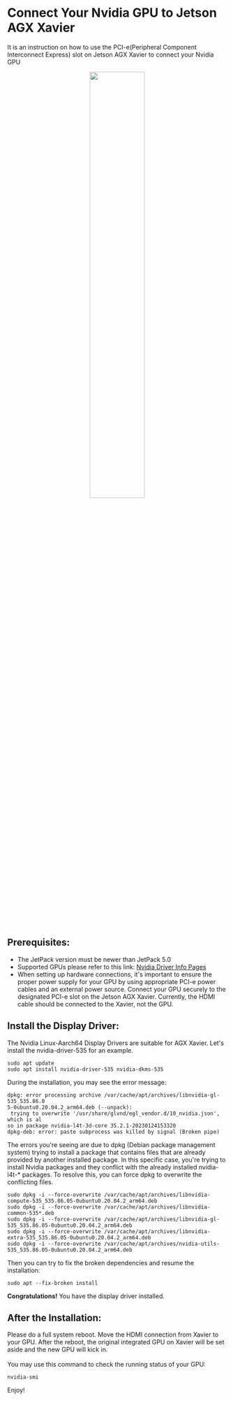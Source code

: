 # Connect Your Nvidia GPU to Jetson AGX Xavier
It is an instruction on how to use the PCI-e(Peripheral Component Interconnect Express) slot on Jetson AGX Xavier to connect your Nvidia GPU

<p align="center">
<img src="https://encrypted-tbn0.gstatic.com/shopping?q=tbn:ANd9GcSbPG4kxay_Be_i4qD0DyT6GcdPaNDgNTy_9ucBshnC0PGS_ioXLtAfP5sJmDR1bQjtPEgEegzgl5cakr_jpQff_gwNi1sa2w" width="50%" height="50%">
</p>

## Prerequisites:
- The JetPack version must be newer than JetPack 5.0<br>
- Supported GPUs please refer to this link: [Nvidia Driver Info Pages](https://www.nvidia.com/Download/driverResults.aspx/210317/en-us/)<br>
- When setting up hardware connections, it's important to ensure the proper power supply for your GPU by using appropriate PCI-e power cables and an external power source. Connect your GPU securely to the designated PCI-e slot on the Jetson AGX Xavier. Currently, the HDMI cable should be connected to the Xavier, not the GPU.

## Install the Display Driver:
The Nvidia Linux-Aarch64 Display Drivers are suitable for AGX Xavier. Let's install the nvidia-driver-535 for an example.
```
sudo apt update
sudo apt install nvidia-driver-535 nvidia-dkms-535
```
During the installation, you may see the error message:
```
dpkg: error processing archive /var/cache/apt/archives/libnvidia-gl-535_535.86.0
5-0ubuntu0.20.04.2_arm64.deb (--unpack):
 trying to overwrite '/usr/share/glvnd/egl_vendor.d/10_nvidia.json', which is al
so in package nvidia-l4t-3d-core 35.2.1-20230124153320
dpkg-deb: error: paste subprocess was killed by signal (Broken pipe)
```
The errors you're seeing are due to dpkg (Debian package management system) trying to install a package that contains files that are already provided by another installed package. In this specific case, you're trying to install Nvidia packages and they conflict with the already installed nvidia-l4t-* packages. To resolve this, you can force dpkg to overwrite the conflicting files.
```
sudo dpkg -i --force-overwrite /var/cache/apt/archives/libnvidia-compute-535_535.86.05-0ubuntu0.20.04.2_arm64.deb
sudo dpkg -i --force-overwrite /var/cache/apt/archives/libnvidia-common-535*.deb
sudo dpkg -i --force-overwrite /var/cache/apt/archives/libnvidia-gl-535_535.86.05-0ubuntu0.20.04.2_arm64.deb
sudo dpkg -i --force-overwrite /var/cache/apt/archives/libnvidia-extra-535_535.86.05-0ubuntu0.20.04.2_arm64.deb
sudo dpkg -i --force-overwrite /var/cache/apt/archives/nvidia-utils-535_535.86.05-0ubuntu0.20.04.2_arm64.deb
```
Then you can try to fix the broken dependencies and resume the installation:
```
sudo apt --fix-broken install
```
**Congratulations!** You have the display driver installed.

## After the Installation:
Please do a full system reboot. Move the HDMI connection from Xavier to your GPU. After the reboot, the original integrated GPU on Xavier will be set aside and the new GPU will kick in.<br><br>
You may use this command to check the running status of your GPU:
```
nvidia-smi
```

Enjoy!
